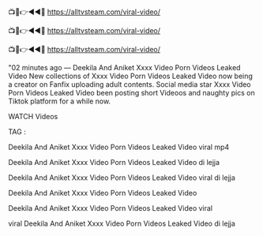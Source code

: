 📺📱👉◄◄🔴  https://alltvsteam.com/viral-video/

📺📱👉◄◄🔴  https://alltvsteam.com/viral-video/

📺📱👉◄◄🔴  https://alltvsteam.com/viral-video/


"02 minutes ago — Deekila And Aniket Xxxx Video Porn Videos Leaked Video New collections of Xxxx Video Porn Videos Leaked Video now being a creator on Fanfix uploading adult contents. Social media star Xxxx Video Porn Videos Leaked Video been posting short Videoos and naughty pics on Tiktok platform for a while now.

WATCH Videos

TAG :

Deekila And Aniket Xxxx Video Porn Videos Leaked Video viral mp4

Deekila And Aniket Xxxx Video Porn Videos Leaked Video di lejja

Deekila And Aniket Xxxx Video Porn Videos Leaked Video viral di lejja

Deekila And Aniket Xxxx Video Porn Videos Leaked Video

Deekila And Aniket Xxxx Video Porn Videos Leaked Video viral

viral Deekila And Aniket Xxxx Video Porn Videos Leaked Video di lejja

